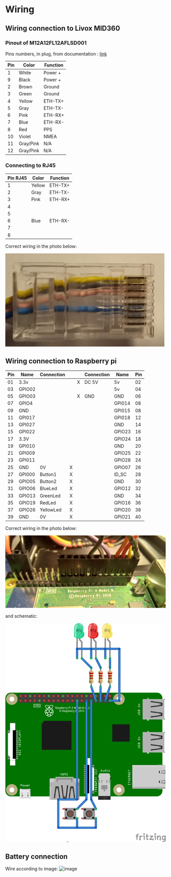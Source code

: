 # Wiring 

## Wiring connection to Livox MID360
### Pinout of M12A12FL12AFLSD001
Pins numbers, in plug, from documentation : [link](https://eu.mouser.com/datasheet/2/18/Amphenol_02112019_M12AXXFL-12AFL-SXXXX(A)-1531779.pdf)

| Pin | Color  | Function |
|-----|--------|----------|
|  1  | White  | Power +  |
|  9  | Black  | Power +  |
|  2  | Brown  | Ground   |
|  3  | Green  | Ground   |
|  4  | Yellow | ETH-TX+  |
|  5  | Gray   | ETH-TX-  |
|  6  | Pink   | ETH-RX+  |
|  7  | Blue   | ETH-RX-  |
|  8  | Red    | PPS      |
| 10  | Violet | NMEA     |
| 11  | Gray/Pink | N/A   |
| 12  | Gray/Pink | N/A   |

### Connecting to RJ45 

| Pin RJ45 | Color  | Function |
|-----|--------|----------|
|  1  | Yellow | ETH-TX+  |
|  2  | Gray   | ETH-TX-  |
|  3  | Pink   | ETH-RX+  |
|  4  |        |          |
|  5  |        |          |
|  6  | Blue   | ETH-RX-  |
|  7  |        |          |
|  8  |        |          |

Correct wiring in the photo below:

![](rj45.jpg)
## Wiring connection to Raspberry pi

| Pin  | Name   | Connection |   |   |  Connection |  Name    | Pin |
|------|--------|------------|---|---|-------------|----------|-----|
| 01   | 3.3v   |            |   | X |  DC 5V      | 5v       | 02  |
| 03   | GPIO02 |            |   |   |             | 5v       | 04  |
| 05   | GPIO03 |            |   | X |  GND        | GND      | 06  |
| 07   | GPIO4  |            |   |   |             | GPI014   | 08  |
| 09   | GND    |            |   |   |             | GPI015   | 08  |
| 11   | GPI017 |            |   |   |             | GPI018   | 12  |
| 13   | GPI027 |            |   |   |             | GND      | 14  |
| 15   | GPI022 |            |   |   |             | GPIO23   | 16  |
| 17   | 3.3V   |            |   |   |             | GPIO24   | 18  |
| 19   | GPI010 |            |   |   |             | GND      | 20  |
| 21   | GPI009 |            |   |   |             | GPIO25   | 22  |
| 23   | GPI011 |            |   |   |             | GPIO28   | 24  |
| 25   | GND    | 0V         | X |   |             | GPIO07   | 26  |
| 27   | GPI000 | Button1    | X |   |             | ID_SC    | 28  |
| 29   | GPIO05 | Button2    | X |   |             | GND      | 30  |
| 31   | GPIO06 | BlueLed    | X |   |             | GPIO12   | 32  |
| 33   | GPIO13 | GreenLed   | X |   |             | GND      | 34  |
| 35   | GPIO19 | RedLed     | X |   |             | GPIO16   | 36  |
| 37   | GPIO26 | YellowLed  | X |   |             | GPIO20   | 38  |
| 39   | GND    | 0V         | X |   |             | GPIO21   | 40  |

Correct wiring in the photo below:

![](raspberryGPIO.jpg)

and schematic:

![](connections_bb.png)

## Battery connection
Wire according to image:
![image](https://github.com/JanuszBedkowski/mandeye_controller/assets/3209244/747430b8-5e74-4051-882e-9b8eb404734c)





